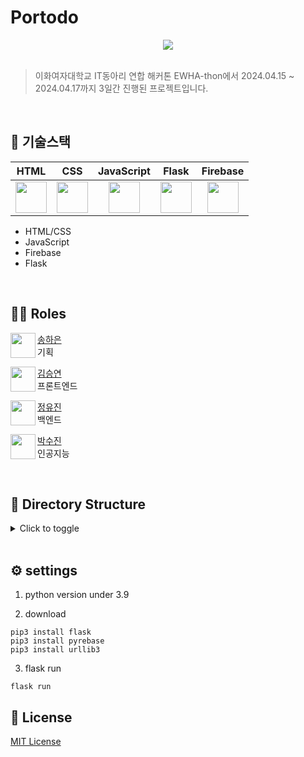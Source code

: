 # Portodo

<div align="center"><img src='https://ifh.cc/g/1zLD7J.jpg' border='0'></div><br>


> 이화여자대학교 IT동아리 연합 해커톤 EWHA-thon에서 2024.04.15 ~ 2024.04.17까지 3일간 진행된 프로젝트입니다.
<br>

## 📍 기술스택

| HTML | CSS | JavaScript | Flask | Firebase |
|:--:|:--:|:--:|:--:|:--:|
|<img height="50px" src="https://cdn.svgporn.com/logos/html-5.svg">|<img height="50px" src="https://cdn.svgporn.com/logos/css-3.svg">|<img height="50px" src="https://cdn.svgporn.com/logos/javascript.svg">|<img height="50px" src="https://cdn.svgporn.com/logos/flask.svg">|<img height="50px" src="https://cdn.svgporn.com/logos/firebase.svg">|

- HTML/CSS
- JavaScript
- Firebase
- Flask

<br>

## 👩‍💻 Roles
<img align="left" width="40" height="40" src="https://avatars.githubusercontent.com/u/67866773?v=4">

[송하은](https://github.com/) <br> 기획 <br>

<img align="left" width="40" height="40" src="https://avatars.githubusercontent.com/u/67866773?v=4">

[김승연](https://github.com/bleuxsy) <br> 프론트엔드 <br> 

<img align="left" width="40" height="40" src="https://avatars.githubusercontent.com/u/67866773?v=4">

[정유진](https://github.com/) <br> 백엔드 <br>

<img align="left" width="40" height="40" src="https://avatars.githubusercontent.com/u/67866773?v=4">

[박수진](https://github.com/mutjin08) <br> 인공지능 <br> 

  <br>

## 📁 Directory Structure

<details>
  <summary>Click to toggle</summary>
  <pre>
    
</pre>
</details>

  <br>

## ⚙️ settings

1. python version under 3.9

2. download
```
pip3 install flask
pip3 install pyrebase
pip3 install urllib3
```

3. flask run
```
flask run
```


## 🔗 License

<a  href="https://github.com/EwhaGreen/front/blob/main/LICENSE">MIT License</a>
